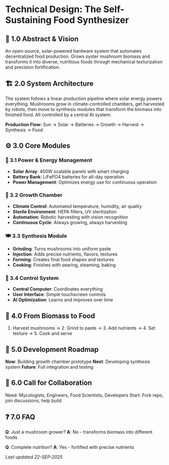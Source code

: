 # Technical Design: The Self-Sustaining Food Synthesizer

## 🎯 1.0 Abstract & Vision
An open-source, solar-powered hardware system that automates decentralized food production. Grows oyster mushroom biomass and transforms it into diverse, nutritious foods through mechanical texturization and precision fortification.

## 🏗️ 2.0 System Architecture
The system follows a linear production pipeline where solar energy powers everything. Mushrooms grow in climate-controlled chambers, get harvested by robots, then move to synthesis modules that transform the biomass into finished food. All controlled by a central AI system.

**Production Flow:** Sun → Solar → Batteries → Growth → Harvest → Synthesis → Food

## ⚙️ 3.0 Core Modules

### 🔋 3.1 Power & Energy Management
- **Solar Array**: 400W scalable panels with smart charging
- **Battery Bank**: LiFePO4 batteries for all-day operation
- **Power Management**: Optimizes energy use for continuous operation

### 🌱 3.2 Growth Chamber
- **Climate Control**: Automated temperature, humidity, air quality
- **Sterile Environment**: HEPA filters, UV sterilization
- **Automation**: Robotic harvesting with vision recognition
- **Continuous Cycle**: Always growing, always harvesting
### 🍽️ 3.3 Synthesis Module
- **Grinding**: Turns mushrooms into uniform paste
- **Injection**: Adds precise nutrients, flavors, textures
- **Forming**: Creates final food shapes and textures
- **Cooking**: Finishes with searing, steaming, baking

### 🧠 3.4 Control System
- **Central Computer**: Coordinates everything
- **User Interface**: Simple touchscreen controls
- **AI Optimization**: Learns and improves over time

## 🔄 4.0 From Biomass to Food
1. Harvest mushrooms → 2. Grind to paste → 3. Add nutrients → 4. Set texture → 5. Cook and serve

## 🚀 5.0 Development Roadmap
**Now**: Building growth chamber prototype
**Next**: Developing synthesis system
**Future**: Full integration and testing

## 👥 6.0 Call for Collaboration
Need: Mycologists, Engineers, Food Scientists, Developers
Start: Fork repo, join discussions, help build

## ❓ 7.0 FAQ
**Q**: Just a mushroom grower?
**A**: No - transforms biomass into different foods

**Q**: Complete nutrition?
**A**: Yes - fortified with precise nutrients

*Last updated 22-SEP-2025*

